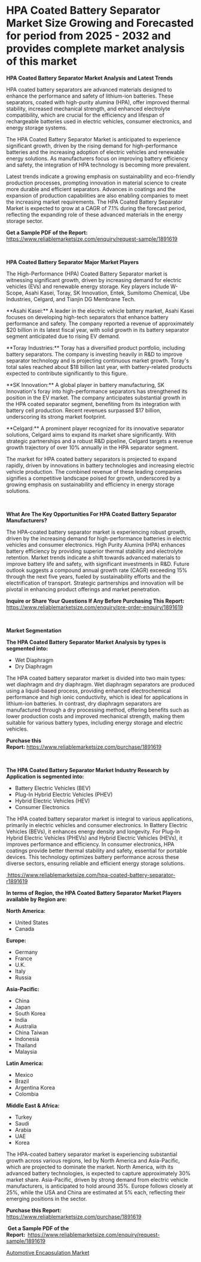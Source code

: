 <p><h1>HPA Coated Battery Separator Market Size Growing and Forecasted for period from 2025 - 2032 and provides complete market analysis of this market</h1></p><p><strong>HPA Coated Battery Separator Market Analysis and Latest Trends</strong></p>
<p><p>HPA coated battery separators are advanced materials designed to enhance the performance and safety of lithium-ion batteries. These separators, coated with high-purity alumina (HPA), offer improved thermal stability, increased mechanical strength, and enhanced electrolyte compatibility, which are crucial for the efficiency and lifespan of rechargeable batteries used in electric vehicles, consumer electronics, and energy storage systems.</p><p>The HPA Coated Battery Separator Market is anticipated to experience significant growth, driven by the rising demand for high-performance batteries and the increasing adoption of electric vehicles and renewable energy solutions. As manufacturers focus on improving battery efficiency and safety, the integration of HPA technology is becoming more prevalent.</p><p>Latest trends indicate a growing emphasis on sustainability and eco-friendly production processes, prompting innovation in material science to create more durable and efficient separators. Advances in coatings and the expansion of production capabilities are also enabling companies to meet the increasing market requirements. The HPA Coated Battery Separator Market is expected to grow at a CAGR of 7.1% during the forecast period, reflecting the expanding role of these advanced materials in the energy storage sector.</p></p>
<p><strong>Get a Sample PDF of the Report:&nbsp;</strong> <a href="https://www.reliablemarketsize.com/enquiry/request-sample/1891619?utm_campaign=1197&utm_medium=2&utm_source=Github&utm_content=ia&utm_term=14012025&utm_id=hpa-coated-battery-separator">https://www.reliablemarketsize.com/enquiry/request-sample/1891619</a></p>
<p>&nbsp;</p>
<p><strong>HPA Coated Battery Separator Major Market Players</strong></p>
<p><p>The High-Performance (HPA) Coated Battery Separator market is witnessing significant growth, driven by increasing demand for electric vehicles (EVs) and renewable energy storage. Key players include W-Scope, Asahi Kasei, Toray, SK Innovation, Entek, Sumitomo Chemical, Ube Industries, Celgard, and Tianjin DG Membrane Tech.</p><p>**Asahi Kasei:** A leader in the electric vehicle battery market, Asahi Kasei focuses on developing high-tech separators that enhance battery performance and safety. The company reported a revenue of approximately $20 billion in its latest fiscal year, with solid growth in its battery separator segment anticipated due to rising EV demand.</p><p>**Toray Industries:** Toray has a diversified product portfolio, including battery separators. The company is investing heavily in R&D to improve separator technology and is projecting continuous market growth. Toray's total sales reached about $18 billion last year, with battery-related products expected to contribute significantly to this figure.</p><p>**SK Innovation:** A global player in battery manufacturing, SK Innovation's foray into high-performance separators has strengthened its position in the EV market. The company anticipates substantial growth in the HPA coated separator segment, benefiting from its integration with battery cell production. Recent revenues surpassed $17 billion, underscoring its strong market footprint.</p><p>**Celgard:** A prominent player recognized for its innovative separator solutions, Celgard aims to expand its market share significantly. With strategic partnerships and a robust R&D pipeline, Celgard targets a revenue growth trajectory of over 10% annually in the HPA separator segment.</p><p>The market for HPA coated battery separators is projected to expand rapidly, driven by innovations in battery technologies and increasing electric vehicle production. The combined revenue of these leading companies signifies a competitive landscape poised for growth, underscored by a growing emphasis on sustainability and efficiency in energy storage solutions.</p></p>
<p>&nbsp;</p>
<p><strong>What Are The Key Opportunities For HPA Coated Battery Separator Manufacturers?</strong></p>
<p><p>The HPA-coated battery separator market is experiencing robust growth, driven by the increasing demand for high-performance batteries in electric vehicles and consumer electronics. High Purity Alumina (HPA) enhances battery efficiency by providing superior thermal stability and electrolyte retention. Market trends indicate a shift towards advanced materials to improve battery life and safety, with significant investments in R&D. Future outlook suggests a compound annual growth rate (CAGR) exceeding 15% through the next five years, fueled by sustainability efforts and the electrification of transport. Strategic partnerships and innovation will be pivotal in enhancing product offerings and market penetration.</p></p>
<p><strong>Inquire or Share Your Questions If Any Before Purchasing This Report:</strong> <a href="https://www.reliablemarketsize.com/enquiry/pre-order-enquiry/1891619?utm_campaign=1197&utm_medium=2&utm_source=Github&utm_content=ia&utm_term=14012025&utm_id=hpa-coated-battery-separator">https://www.reliablemarketsize.com/enquiry/pre-order-enquiry/1891619</a></p>
<p>&nbsp;</p>
<p><strong>Market Segmentation</strong></p>
<p><strong>The HPA Coated Battery Separator Market Analysis by types is segmented into:</strong></p>
<p><ul><li>Wet Diaphragm</li><li>Dry Diaphragm</li></ul></p>
<p><p>The HPA coated battery separator market is divided into two main types: wet diaphragm and dry diaphragm. Wet diaphragm separators are produced using a liquid-based process, providing enhanced electrochemical performance and high ionic conductivity, which is ideal for applications in lithium-ion batteries. In contrast, dry diaphragm separators are manufactured through a dry processing method, offering benefits such as lower production costs and improved mechanical strength, making them suitable for various battery types, including energy storage and electric vehicles.</p></p>
<p><strong>Purchase this Report:&nbsp;</strong><a href="https://www.reliablemarketsize.com/purchase/1891619?utm_campaign=1197&utm_medium=2&utm_source=Github&utm_content=ia&utm_term=14012025&utm_id=hpa-coated-battery-separator">https://www.reliablemarketsize.com/purchase/1891619</a></p>
<p>&nbsp;</p>
<p><strong>The HPA Coated Battery Separator Market Industry Research by Application is segmented into:</strong></p>
<p><ul><li>Battery Electric Vehicles (BEV)</li><li>Plug-In Hybrid Electric Vehicles (PHEV)</li><li>Hybrid Electric Vehicles (HEV)</li><li>Consumer Electronics</li></ul></p>
<p><p>The HPA coated battery separator market is integral to various applications, primarily in electric vehicles and consumer electronics. In Battery Electric Vehicles (BEVs), it enhances energy density and longevity. For Plug-In Hybrid Electric Vehicles (PHEVs) and Hybrid Electric Vehicles (HEVs), it improves performance and efficiency. In consumer electronics, HPA coatings provide better thermal stability and safety, essential for portable devices. This technology optimizes battery performance across these diverse sectors, ensuring reliable and efficient energy storage solutions.</p></p>
<p><a href="https://www.reliablemarketsize.com/hpa-coated-battery-separator-r1891619?utm_campaign=1197&utm_medium=2&utm_source=Github&utm_content=ia&utm_term=14012025&utm_id=hpa-coated-battery-separator">&nbsp;https://www.reliablemarketsize.com/hpa-coated-battery-separator-r1891619</a></p>
<p><strong>In terms of Region, the HPA Coated Battery Separator Market Players available by Region are:</strong></p>
<p>
    <p> <strong> North America: </strong>
        <ul>
            <li>United States</li>
            <li>Canada</li>
        </ul>
        </p> 
    <p> <strong> Europe: </strong>
        <ul>
            <li>Germany</li>
            <li>France</li>
            <li>U.K.</li>
            <li>Italy</li>
            <li>Russia</li>
        </ul>
        </p> 
    <p> <strong> Asia-Pacific: </strong>
        <ul>
            <li>China</li>
            <li>Japan</li>
            <li>South Korea</li>
            <li>India</li>
            <li>Australia</li>
            <li>China Taiwan</li>
            <li>Indonesia</li>
            <li>Thailand</li>
            <li>Malaysia</li>
        </ul>
        </p> 
    <p> <strong> Latin America: </strong>
        <ul>
            <li>Mexico</li>
            <li>Brazil</li>
            <li>Argentina Korea</li>
            <li>Colombia</li>
        </ul>
        </p> 
    <p> <strong> Middle East & Africa: </strong>
        <ul>
            <li>Turkey</li>
            <li>Saudi</li>
            <li>Arabia</li>
            <li>UAE</li>
            <li>Korea</li>
        </ul>
    </p>
    </p>
<p><p>The HPA-coated battery separator market is experiencing substantial growth across various regions, led by North America and Asia-Pacific, which are projected to dominate the market. North America, with its advanced battery technologies, is expected to capture approximately 30% market share. Asia-Pacific, driven by strong demand from electric vehicle manufacturers, is anticipated to hold around 35%. Europe follows closely at 25%, while the USA and China are estimated at 5% each, reflecting their emerging positions in the sector.</p></p>
<p><strong>Purchase this Report: </strong><a href="https://www.reliablemarketsize.com/purchase/1891619?utm_campaign=1197&utm_medium=2&utm_source=Github&utm_content=ia&utm_term=14012025&utm_id=hpa-coated-battery-separator">https://www.reliablemarketsize.com/purchase/1891619</a></p>
<p>&nbsp;<strong>Get a Sample PDF of the Report:&nbsp;&nbsp;</strong><a href="https://www.reliablemarketsize.com/enquiry/request-sample/1891619?utm_campaign=1197&utm_medium=2&utm_source=Github&utm_content=ia&utm_term=14012025&utm_id=hpa-coated-battery-separator">https://www.reliablemarketsize.com/enquiry/request-sample/1891619</a></p>
<p><strong></strong></p>
<p><p><a href="https://github.com/prosalinda88/Market-Research-Report-List-7/blob/main/automotive-encapsulation-market.md?utm_campaign=1197&utm_medium=2&utm_source=Github&utm_content=ia&utm_term=14012025&utm_id=hpa-coated-battery-separator">Automotive Encapsulation Market</a></p></p>